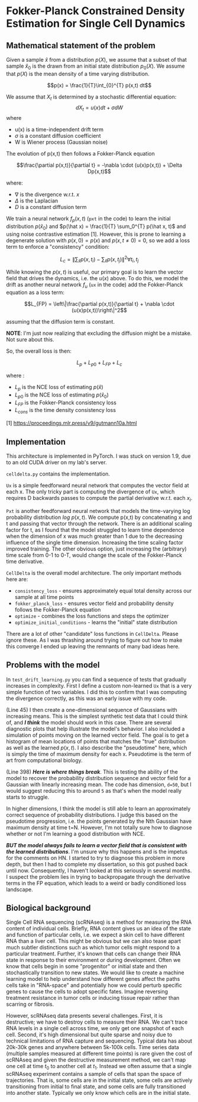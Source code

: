 # Fokker-Planck Constrained Density Estimation for Single Cell Dynamics
## Mathematical statement of the problem
Given a sample $\hat x$ from a distribution $p(X)$, we assume that a subset of that sample $\hat x_0$ is the drawn from an initial state distribution $p_0(X)$. We assume that $p(X)$ is the mean density of a time varying distribution. 

$$p(x) = \frac{1}{T}\int_{0}^{T} p(x,t) dt$$ 

We assume that $X_t$ is determined by a stochastic differential equation:
$$dX_t = u(x)dt + \sigma dW$$ where 
* u(x) is a time-independent drift term
* $\sigma$ is a constant diffusion coefficient
* W is Wiener process (Gaussian noise)

The evolution of p(x,t) then follows a Fokker-Planck equation

$$\frac{\partial p(x,t)}{\partial t} = -\nabla \cdot (u(x)p(x,t)) + \Delta Dp(x,t)$$ 

where: 
* $\nabla$ is the divergence w.r.t. $x$ 
* $\Delta$ is the Laplacian
* $D$ is a constant diffusion term

We train a neural network $f_p(x,t)$ (`pxt` in the code) to learn the initial distribution $p(\hat x_0)$ and $p(\hat x) = \frac{1}{T} \sum_0^{T} p(\hat x, t)$ and  using noise contrastive estimation [1]. However, this is prone to learning a degenerate solution with $p(x,0)= p(x)$ and $p(x, t \neq 0) =0$, so we add a loss term to enforce a "consistency" condition: 

$$L_c = \left\|\sum_{\hat x}p(x, t_i) - \sum_{\hat x}p(x, t_j)\right\|^2 \forall t_i, t_j$$

While knowing the $p(x,t)$ is useful, our primary goal is to learn the vector field that drives the dynamics, i.e. the $u(x)$ above. To do this, we model the drift as another neural network $f_u$ (`ux` in the code) add the Fokker-Planck equation as a loss term:

$$L_{FP} = \left\|\frac{\partial p(x,t)}{\partial t} + \nabla \cdot (u(x)p(x,t))\right\|^2$$

assuming that the diffusion term is constant. 

**NOTE**: I'm just now realizing that excluding the diffusion might be a mistake. Not sure about this.

So, the overall loss is then: 

$$L_{p} + L_{p0} + L_{FP} + L_{c}$$

where :
* $L_p$ is the NCE loss of estimating $p(\hat x)$
* $L_{p0}$ is the NCE loss of estimating $p(\hat x_0)$
* $L_{FP}$ is the Fokker-Planck consistency loss
* $L_{cons}$ is the time density consistency loss

[1] https://proceedings.mlr.press/v9/gutmann10a.html

## Implementation

This architecture is implemented in PyTorch. I was stuck on version 1.9, due to an old CUDA driver on my lab's server. 

`celldelta.py` contains the implementation. 

`Ux` is a simple feedforward neural network that computes the vector field at each x. The only tricky part is computing the divergence of `Ux`, which requires D backwards passes to compute the partial derivative w.r.t. each $x_i$. 

`Pxt` is another feedforward neural network that models the time-varying log probability distribution $log\ p(x,t)$. We compute p(x,t) by concatenating x and t and passing that vector through the network. There is an additional scaling factor for t, as I found that the model struggled to learn time dependence when the dimension of x was much greater than 1 due to the decreasing influence of the single time dimension. Increasing the time scaling factor improved training. The other obvious option, just increasing the (arbitrary) time scale from 0-1 to 0-T, would change the scale of the Fokker-Planck time derivative.

`CellDelta` is the overall model architecture. The only important methods here are:
* `consistency_loss` - ensures approximately equal total density across our sample at all time points
* `fokker_planck_loss` - ensures vector field and probability density follows the Fokker-Planck equation 
* `optimize` - combines the loss functions and steps the optimizer
* `optimize_initial_conditions` - learns the "initial" state distribution

There are a lot of other "candidate" loss functions in `CellDelta`. Please ignore these. As I was thrashing around trying to figure out how to make this converge  I ended up leaving the remnants of many bad ideas here.

## Problems with the model

In `test_drift_learning.py` you can find a sequence of tests that gradually increases in complexity. First I define a custom non-learned `Ux` that is a very simple function of two variables. I did this to confirm that I was computing the divergence correctly, as this was an early issue with my code.

(Line 45) I then create a one-dimensional sequence of Gaussians with increasing means. This is the simplest synthetic test data that I could think of, and ***I think*** the model should work in this case. There are several diagnostic plots that help illustrate the model's behavior. I also included a simulation of points moving on the learned vector field. The goal is to get a histogram of mean locations of points that matches the "true" distribution as well as the learned $p(x,t)$. I also describe the "pseudotime" here, which is simply the time of maximum density for each x. Pseudotime is the term of art from computational biology.

(Line 398) ***Here is where things break***. This is testing the ability of the model to recover the probability distribution sequence and vector field for a Gaussian with linearly increasing mean. The code has dimension, `d=50`, but I would suggest reducing this to around `5` as that's when the model really starts to struggle. 

In higher dimensions, I think the model is still able to learn an approximately correct sequence of probability distributions. I judge this based on the pseudotime progression, i.e. the points generated by the Nth Gaussian have maximum density at time t=N. However, I'm not totally sure how to diagnose whether or not I'm learning a good distribution with NCE. 

***BUT the model always fails to learn a vector field that is consistent with the learned distributions***. I'm unsure why this happens and is the impetus for the comments on HN. I started to try to diagnose this problem in more depth, but then I had to complete my dissertation, so this got pushed back until now. Consequently, I haven't looked at this seriously in several months. I suspect the problem lies in trying to backpropagate through the derivative terms in the FP equation, which leads to a weird or badly conditioned loss landscape.

## Biological background
Single Cell RNA sequencing (scRNAseq) is a method for measuring the RNA content of individual cells. Briefly, RNA content gives us an idea of the state and function of particular cells, i.e. we expect a skin cell to have different RNA than a liver cell. This might be obvious but we can also tease apart much subtler distinctions such as which tumor cells might respond to a particular treatment. Further, it's known that cells can change their RNA state in response to their environment or during development. Often we know that cells begin in some "progenitor" or initial state and then stochastically transition to new states. We would like to create a machine learning model to help understand how different genes affect the paths cells take in "RNA-space" and potentially how we could perturb specific genes to cause the cells to adopt specific fates. Imagine reversing treatment resistance in tumor cells or inducing tissue repair rather than scarring or fibrosis.


However, scRNAseq data presents several challenges. First, it is destructive; we have to destroy cells to measure their RNA. We can't trace RNA levels in a single cell across time, we only get one snapshot of each cell. Second, it's high dimensional but quite sparse and noisy due to technical limitations of RNA capture and sequencing. Typical data has about 20k-30k genes and anywhere between 5k-100k cells. Time series data (multiple samples measured at different time points) is rare given the cost of scRNAseq and given the destructive measurement method, we can't map one cell at time $t_0$ to another cell at $t_1$. Instead we often assume that a single scRNAseq experiment contains a sample of cells that span the space of trajectories. That is, some cells are in the initial state, some cells are actively transitioning from initial to final state, and some cells are fully transitioned into another state. Typically we only know which cells are in the initial state.







